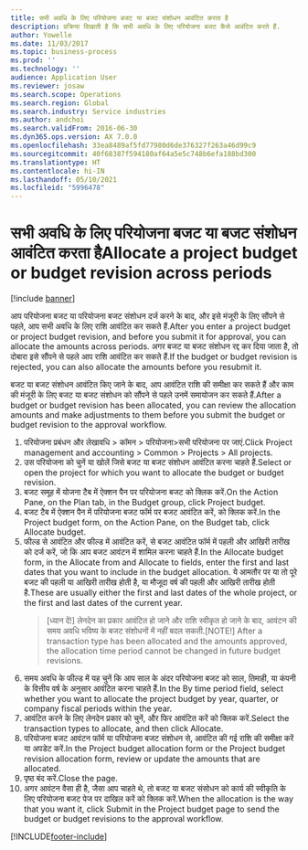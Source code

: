 ```yaml
---
title: सभी अवधि के लिए परियोजना बजट या बजट संशोधन आवंटित करता है
description: प्रक्रिया दिखाती है कि सभी अवधि के लिए परियोजना बजट कैसे आवंटित करते हैं.
author: Yowelle
ms.date: 11/03/2017
ms.topic: business-process
ms.prod: ''
ms.technology: ''
audience: Application User
ms.reviewer: josaw
ms.search.scope: Operations
ms.search.region: Global
ms.search.industry: Service industries
ms.author: andchoi
ms.search.validFrom: 2016-06-30
ms.dyn365.ops.version: AX 7.0.0
ms.openlocfilehash: 33ea8489af5fd77980d6de376327f263a46d99c9
ms.sourcegitcommit: 40f68387f594180af64a5e5c748b6efa188bd300
ms.translationtype: HT
ms.contentlocale: hi-IN
ms.lasthandoff: 05/10/2021
ms.locfileid: "5996478"
---
```

# <a name="allocate-a-project-budget-or-budget-revision-across-periods"></a><span data-ttu-id="2948c-103">सभी अवधि के लिए परियोजना बजट या बजट संशोधन आवंटित करता है</span><span class="sxs-lookup"><span data-stu-id="2948c-103">Allocate a project budget or budget revision across periods</span></span>

[!include [banner](../../includes/banner.md)]

<span data-ttu-id="2948c-104">आप परियोजना बजट या परियोजना बजट संशोधन दर्ज करने के बाद, और इसे मंजूरी के लिए सौंपने से पहले, आप सभी अवधि के लिए राशि आवंटित कर सकते हैं.</span><span class="sxs-lookup"><span data-stu-id="2948c-104">After you enter a project budget or project budget revision, and before you submit it for approval, you can allocate the amounts across periods.</span></span> <span data-ttu-id="2948c-105">अगर बजट या बजट संशोधन रद्द कर दिया जाता है, तो दोबारा इसे सौंपने से पहले आप राशि आवंटित कर सकते हैं.</span><span class="sxs-lookup"><span data-stu-id="2948c-105">If the budget or budget revision is rejected, you can also allocate the amounts before you resubmit it.</span></span> 

<span data-ttu-id="2948c-106">बजट या बजट संशोधन आवंटित किए जाने के बाद, आप आवंटित राशि की समीक्षा कर सकते हैं और काम की मंजूरी के लिए बजट या बजट संशोधन को सौंपने से पहले उनमें समायोजन कर सकते हैं.</span><span class="sxs-lookup"><span data-stu-id="2948c-106">After a budget or budget revision has been allocated, you can review the allocation amounts and make adjustments to them before you submit the budget or budget revision to the approval workflow.</span></span> 

1. <span data-ttu-id="2948c-107">परियोजना प्रबंधन और लेखावधि > कॉमन > परियोजना>सभी परियोजना पर जाएं.</span><span class="sxs-lookup"><span data-stu-id="2948c-107">Click Project management and accounting > Common > Projects > All projects.</span></span> 
2. <span data-ttu-id="2948c-108">उस परियोजना को चुनें या खोलें जिसे बजट या बजट संशोधन आवंटित करना चाहते हैं.</span><span class="sxs-lookup"><span data-stu-id="2948c-108">Select or open the project for which you want to allocate the budget or budget revision.</span></span> 
3. <span data-ttu-id="2948c-109">बजट समूह में योजना टैब में ऐक्शन पैन पर परियोजना बजट को क्लिक करें.</span><span class="sxs-lookup"><span data-stu-id="2948c-109">On the Action Pane, on the Plan tab, in the Budget group, click Project budget.</span></span> 
4. <span data-ttu-id="2948c-110">बजट टैब में ऐक्शन पैन में परियोजना बजट फॉर्म पर बजट आवंटित करें, को क्लिक करें.</span><span class="sxs-lookup"><span data-stu-id="2948c-110">In the Project budget form, on the Action Pane, on the Budget tab, click Allocate budget.</span></span> 
5. <span data-ttu-id="2948c-111">फील्ड से आवंटित और फील्ड में आवंटित करें, से बजट आवंटित फॉर्म में पहली और आखिरी तारीख को दर्ज करें, जो कि आप बजट आवंटन में शामिल करना चाहते हैं.</span><span class="sxs-lookup"><span data-stu-id="2948c-111">In the Allocate budget form, in the Allocate from and Allocate to fields, enter the first and last dates that you want to include in the budget allocation.</span></span> <span data-ttu-id="2948c-112">ये आमतौर पर या तो पूरे बजट की पहली या आखिरी तारीख होती है, या मौजूदा वर्ष की पहली और आखिरी तारीख होती है.</span><span class="sxs-lookup"><span data-stu-id="2948c-112">These are usually either the first and last dates of the whole project, or the first and last dates of the current year.</span></span>  
   > <span data-ttu-id="2948c-113">[ध्यान दें!] लेनदेन का प्रकार आवंटित हो जाने और राशि स्वीकृत हो जाने के बाद, आवंटन की समय अवधि भविष्य के बजट संशोधनों में नहीं बदल सकती.</span><span class="sxs-lookup"><span data-stu-id="2948c-113">[NOTE!] After a transaction type has been allocated and the amounts approved, the allocation time period cannot be changed in future budget revisions.</span></span> 
6. <span data-ttu-id="2948c-114">समय अवधि के फील्ड में यह चुनें कि आप साल के अंदर परियोजना बजट को साल, तिमाही, या कंपनी के वित्तीय वर्ष के अनुसार आवंटित करना चाहते हैं.</span><span class="sxs-lookup"><span data-stu-id="2948c-114">In the By time period field, select whether you want to allocate the project budget by year, quarter, or company fiscal periods within the year.</span></span>
7. <span data-ttu-id="2948c-115">आवंटित करने के लिए लेनदेन प्रकार को चुनें, और फिर आवंटित करें को क्लिक करें.</span><span class="sxs-lookup"><span data-stu-id="2948c-115">Select the transaction types to allocate, and then click Allocate.</span></span> 
8. <span data-ttu-id="2948c-116">परियोजना बजट आवंटन फॉर्म या परियोजना बजट संशोधन से, आवंटित की गई राशि की समीक्षा करें या अपडेट करें.</span><span class="sxs-lookup"><span data-stu-id="2948c-116">In the Project budget allocation form or the Project budget revision allocation form, review or update the amounts that are allocated.</span></span> 
9. <span data-ttu-id="2948c-117">पृष्ठ बंद करें.</span><span class="sxs-lookup"><span data-stu-id="2948c-117">Close the page.</span></span>
10. <span data-ttu-id="2948c-118">अगर आवंटन वैसा ही है, जैसा आप चाहते थे, तो बजट या बजट संसोधन को कार्य की स्वीकृति के लिए परियोजना बजट पेज पर दाखिल करें को क्लिक करें.</span><span class="sxs-lookup"><span data-stu-id="2948c-118">When the allocation is the way that you want it, click Submit in the Project budget page to send the budget or budget revisions to the approval workflow.</span></span>  




[!INCLUDE[footer-include](../../includes/footer-banner.md)]